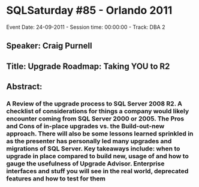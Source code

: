# SQLSaturday #85 - Orlando 2011
Event Date: 24-09-2011 - Session time: 00:00:00 - Track: DBA 2
## Speaker: Craig Purnell
## Title: Upgrade Roadmap: Taking YOU to R2
## Abstract:
### A Review of the upgrade process to SQL Server 2008 R2. A checklist of considerations for things a company would likely encounter coming from SQL Server 2000 or 2005. The Pros and Cons of in-place upgrades vs. the Build-out-new approach. There will also be some lessons learned sprinkled in as the presenter has personally led many upgrades and migrations of SQL Server. Key takeaways include: when to upgrade in place compared to build new, usage of and how to gauge the usefulness of Upgrade Advisor. Enterprise interfaces and stuff you will see in the real world, deprecated features and how to test for them
